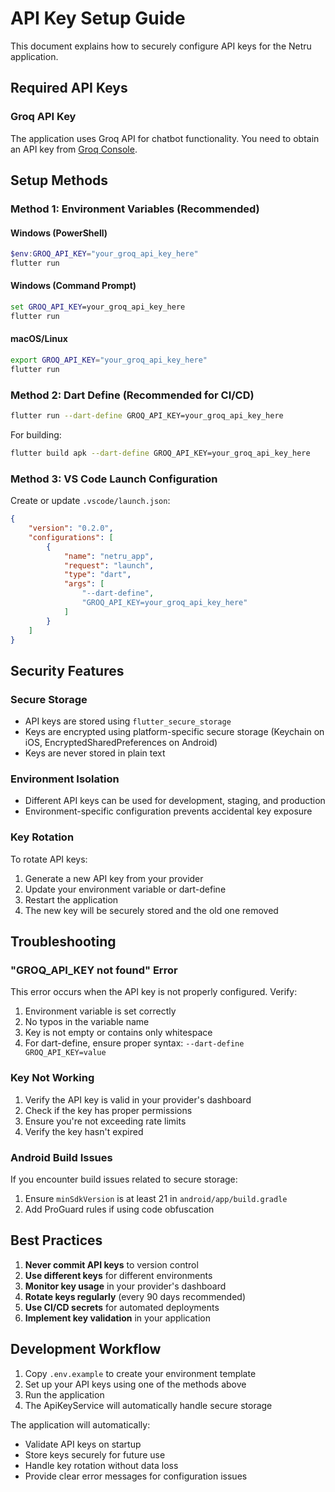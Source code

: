 # API Key Setup Guide

This document explains how to securely configure API keys for the Netru application.

## Required API Keys

### Groq API Key
The application uses Groq API for chatbot functionality. You need to obtain an API key from [Groq Console](https://console.groq.com/keys).

## Setup Methods

### Method 1: Environment Variables (Recommended)

#### Windows (PowerShell)
```powershell
$env:GROQ_API_KEY="your_groq_api_key_here"
flutter run
```

#### Windows (Command Prompt)
```cmd
set GROQ_API_KEY=your_groq_api_key_here
flutter run
```

#### macOS/Linux
```bash
export GROQ_API_KEY="your_groq_api_key_here"
flutter run
```

### Method 2: Dart Define (Recommended for CI/CD)
```bash
flutter run --dart-define GROQ_API_KEY=your_groq_api_key_here
```

For building:
```bash
flutter build apk --dart-define GROQ_API_KEY=your_groq_api_key_here
```

### Method 3: VS Code Launch Configuration
Create or update `.vscode/launch.json`:

```json
{
    "version": "0.2.0",
    "configurations": [
        {
            "name": "netru_app",
            "request": "launch",
            "type": "dart",
            "args": [
                "--dart-define",
                "GROQ_API_KEY=your_groq_api_key_here"
            ]
        }
    ]
}
```

## Security Features

### Secure Storage
- API keys are stored using `flutter_secure_storage`
- Keys are encrypted using platform-specific secure storage (Keychain on iOS, EncryptedSharedPreferences on Android)
- Keys are never stored in plain text

### Environment Isolation
- Different API keys can be used for development, staging, and production
- Environment-specific configuration prevents accidental key exposure

### Key Rotation
To rotate API keys:
1. Generate a new API key from your provider
2. Update your environment variable or dart-define
3. Restart the application
4. The new key will be securely stored and the old one removed

## Troubleshooting

### "GROQ_API_KEY not found" Error
This error occurs when the API key is not properly configured. Verify:
1. Environment variable is set correctly
2. No typos in the variable name
3. Key is not empty or contains only whitespace
4. For dart-define, ensure proper syntax: `--dart-define GROQ_API_KEY=value`

### Key Not Working
1. Verify the API key is valid in your provider's dashboard
2. Check if the key has proper permissions
3. Ensure you're not exceeding rate limits
4. Verify the key hasn't expired

### Android Build Issues
If you encounter build issues related to secure storage:
1. Ensure `minSdkVersion` is at least 21 in `android/app/build.gradle`
2. Add ProGuard rules if using code obfuscation

## Best Practices

1. **Never commit API keys** to version control
2. **Use different keys** for different environments
3. **Monitor key usage** in your provider's dashboard
4. **Rotate keys regularly** (every 90 days recommended)
5. **Use CI/CD secrets** for automated deployments
6. **Implement key validation** in your application

## Development Workflow

1. Copy `.env.example` to create your environment template
2. Set up your API keys using one of the methods above
3. Run the application
4. The ApiKeyService will automatically handle secure storage

The application will automatically:
- Validate API keys on startup
- Store keys securely for future use
- Handle key rotation without data loss
- Provide clear error messages for configuration issues